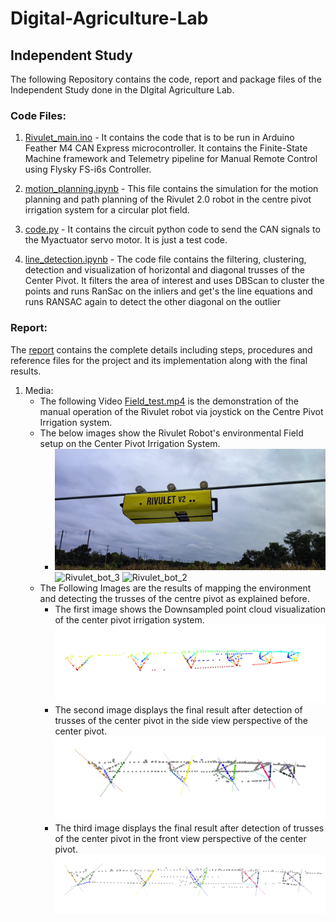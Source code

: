 # Digital-Agriculture-Lab
## Independent Study

The following Repository contains the code, report and package files of the Independent Study done in the DIgital Agriculture Lab. 

### Code Files:

1) [Rivulet_main.ino](Rivulet_2.0/Rivulet_main.ino) - It contains the code that is to be run in Arduino Feather M4 CAN Express microcontroller. It contains the Finite-State Machine framework and Telemetry pipeline for Manual Remote Control using Flysky FS-i6s Controller.

2) [motion_planning.ipynb](Rivulet_2.0/motion_planning.ipynb) - This file contains the simulation for the motion planning and path planning of the Rivulet 2.0 robot in the centre pivot irrigation system for a circular plot field.
   
3) [code.py](Rivulet_2.0/code.py) - It contains the circuit python code to send the CAN signals to the Myactuator servo motor. It is just a test code.

4) [line_detection.ipynb](Rivulet_2.0/line_detection.ipynb) - The code file contains the filtering, clustering, detection and visualization of horizontal and diagonal trusses of the Center Pivot. It filters the area of interest and uses DBScan to cluster the points and runs RanSac on the inliers and get's the line equations and runs RANSAC again to detect the other diagonal on the outlier

### Report: 
   The [report](Independent_Study_Report.pdf) contains the complete details including steps, procedures and reference files for the project and its implementation along with the final results.

1. Media: 
   - The following Video [Field_test.mp4](Media/Field_Test.mp4) is the demonstration of the manual operation of the Rivulet robot via joystick on the Centre Pivot Irrigation system.
   - The below images show the Rivulet Robot's environmental Field setup on the Center Pivot Irrigation System.
      - ![Rivulet_bot_1](Media/Rivulet_Bot_img2.jpg) ![Rivulet_bot_3](Media/Rivulet_Bot_img3.png) ![Rivulet_bot_2](Media/Rivulet_Bot_img4.png) 
   - The Following Images are the results of mapping the environment and detecting the trusses of the centre pivot as explained before. 
      - The first image shows the Downsampled point cloud visualization of the center pivot irrigation system. 
         ![Downsampled_Center_Pivot](Media/Downsampled_Center_Pivot.png)
      - The second image displays the final result after detection of trusses of the center pivot in the side view perspective of the center pivot. 
         ![Center_pivot_Side_View](Media/Detected_trusses_CP_Side_view.png)
      - The third image displays the final result after detection of trusses of the center pivot in the front view perspective of the center pivot. 
         ![Center_pivot_Front_View](Media/Detected_trusses_CP_Front_view.png)
